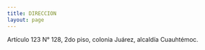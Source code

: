```yaml
---
title: DIRECCION
layout: page
---
```


Artículo 123 N° 128, 2do piso, colonia Juárez, alcaldía Cuauhtémoc.
